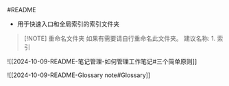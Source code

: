 #README

- 用于快速入口和全局索引的索引文件夹

> [!NOTE] 重命名文件夹
> 如果有需要请自行重命名此文件夹。
> 建议名称: 1. 索引

![[2024-10-09-README-笔记管理-如何管理工作笔记#三个简单原则]]

![[2024-10-09-README-Glossary note#Glossary]]
